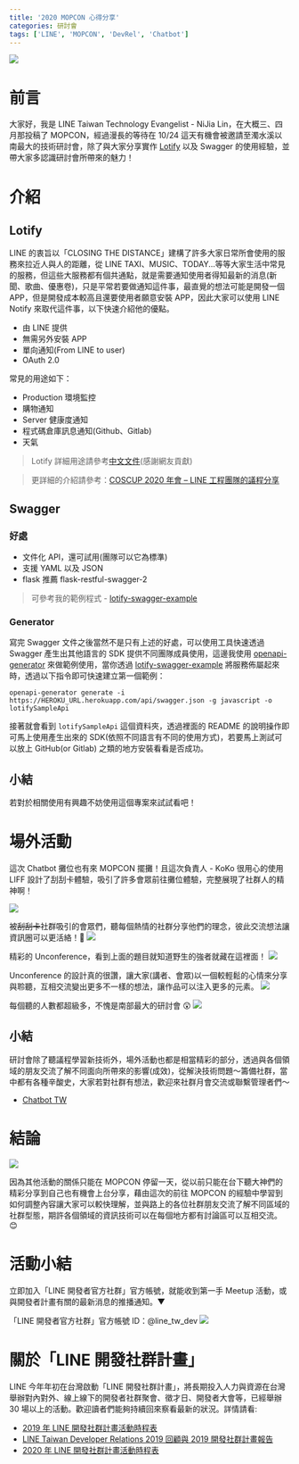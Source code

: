 ```yaml
---
title: '2020 MOPCON 心得分享'
categories: 研討會
tags: ['LINE', 'MOPCON', 'DevRel', 'Chatbot']
---
```


<style>
  section.compact {
    font-size: 150%  
  }
  img[alt~="center"] {
    display: block;
    margin: 0 auto;
  }
</style>

![](https://nijialin.com/images/2020/mopcon/4.PNG)

# 前言

大家好，我是 LINE Taiwan Technology Evangelist - NiJia Lin，在大概三、四月那投稿了 MOPCON，經過漫長的等待在 10/24 這天有機會被邀請至濁水溪以南最大的技術研討會，除了與大家分享實作 [Lotify](https://github.com/louis70109/lotify) 以及 Swagger 的使用經驗，並帶大家多認識研討會所帶來的魅力！

<!-- more -->

# 介紹

## Lotify

<script async class="speakerdeck-embed" data-slide="2" data-id="652942832db145c380f49b065b7f0918" data-ratio="1.77777777777778" src="//speakerdeck.com/assets/embed.js"></script>

LINE 的衷旨以「CLOSING THE DISTANCE」建構了許多大家日常所會使用的服務來拉近人與人的距離，從 LINE TAXI、MUSIC、TODAY...等等大家生活中常見的服務，但這些大服務都有個共通點，就是需要通知使用者得知最新的消息(新聞、歌曲、優惠卷)，只是平常若要做通知這件事，最直覺的想法可能是開發一個 APP，但是開發成本較高且還要使用者願意安裝 APP，因此大家可以使用 LINE Notify 來取代這件事，以下快速介紹他的優點。

<script async class="speakerdeck-embed" data-slide="11" data-id="652942832db145c380f49b065b7f0918" data-ratio="1.77777777777778" src="//speakerdeck.com/assets/embed.js"></script>

- 由 LINE 提供
- 無需另外安裝 APP
- 單向通知(From LINE to user)
- OAuth 2.0

常見的用途如下：

- Production 環境監控
- 購物通知
- Server 健康度通知
- 程式碼倉庫訊息通知(Github、Gitlab)
- 天氣

> Lotify 詳細用途請參考[中文文件](https://github.com/louis70109/lotify/blob/master/README-zh_TW.md)(感謝網友貢獻)

> 更詳細的介紹請參考：[COSCUP 2020 年會 – LINE 工程團隊的議程分享](https://engineering.linecorp.com/zh-hant/blog/line-coscup-2020/)

## Swagger

### 好處

- 文件化 API，還可試用(團隊可以它為標準)
- 支援 YAML 以及 JSON
- flask 推薦 flask-restful-swagger-2

> 可參考我的範例程式 - [lotify-swagger-example](https://github.com/louis70109/lotify-swagger-example)

### Generator

寫完 Swagger 文件之後當然不是只有上述的好處，可以使用工具快速透過 Swagger 產生出其他語言的 SDK 提供不同團隊成員使用，這邊我使用 [openapi-generator](https://github.com/OpenAPITools/openapi-generator) 來做範例使用，當你透過 [lotify-swagger-example](https://github.com/louis70109/lotify-swagger-example) 將服務佈屬起來時，透過以下指令即可快速建立第一個範例：

```
openapi-generator generate -i https://HEROKU_URL.herokuapp.com/api/swagger.json -g javascript -o lotifySampleApi
```

接著就會看到 `lotifySampleApi` 這個資料夾，透過裡面的 README 的說明操作即可馬上使用產生出來的 SDK(依照不同語言有不同的使用方式)，若要馬上測試可以放上 GitHub(or Gitlab) 之類的地方安裝看看是否成功。

## 小結

<script async class="speakerdeck-embed" data-slide="32" data-id="652942832db145c380f49b065b7f0918" data-ratio="1.77777777777778" src="//speakerdeck.com/assets/embed.js"></script>

若對於相關使用有興趣不妨使用這個專案來試試看吧！

# 場外活動

這次 Chatbot 攤位也有來 MOPCON 擺攤！且這次負責人 - KoKo 很用心的使用 LIFF 設計了刮刮卡體驗，吸引了許多會眾前往攤位體驗，完整展現了社群人的精神啊！

![](https://nijialin.com/images/2020/mopcon/1.PNG)

被~~刮刮卡~~社群吸引的會眾們，聽每個熱情的社群分享他們的理念，彼此交流想法讓資訊圈可以更活絡！👏
![](https://nijialin.com/images/2020/mopcon/2.PNG)

精彩的 Unconference，看到上面的題目就知道野生的強者就藏在這裡面！
![](https://nijialin.com/images/2020/mopcon/3.PNG)

Unconference 的設計真的很讚，讓大家(講者、會眾)以一個較輕鬆的心情來分享與聆聽，互相交流變出更多不一樣的想法，讓作品可以注入更多的元素。
![](https://nijialin.com/images/2020/mopcon/5.PNG)

每個聽的人數都超級多，不愧是南部最大的研討會 😲
![](https://nijialin.com/images/2020/mopcon/9.PNG)

## 小結

研討會除了聽議程學習新技術外，場外活動也都是相當精彩的部分，透過與各個領域的朋友交流了解不同面向所帶來的影響(成效)，從解決技術問題～籌備社群，當中都有各種辛酸史，大家若對社群有想法，歡迎來社群月會交流或聯繫管理者們～

- [Chatbot TW](https://www.facebook.com/groups/chatbot.tw)

<script async class="speakerdeck-embed" data-slide="35" data-id="652942832db145c380f49b065b7f0918" data-ratio="1.77777777777778" src="//speakerdeck.com/assets/embed.js"></script>

# 結論

![](https://nijialin.com/images/2020/mopcon/10.PNG)

因為其他活動的關係只能在 MOPCON 停留一天，從以前只能在台下聽大神們的精彩分享到自己也有機會上台分享，藉由這次的前往 MOPCON 的經驗中學習到如何調整內容讓大家可以較快理解，並與路上的各位社群朋友交流了解不同區域的社群型態，期許各個領域的資訊技術可以在每個地方都有討論區可以互相交流。😊

# 活動小結

立即加入「LINE 開發者官方社群」官方帳號，就能收到第一手 Meetup 活動，或與開發者計畫有關的最新消息的推播通知。▼

「LINE 開發者官方社群」官方帳號 ID：@line_tw_dev
![](https://www.evanlin.com/images/2020/line-tw-dev-qr.png)

# 關於「LINE 開發社群計畫」

LINE 今年年初在台灣啟動「LINE 開發社群計畫」，將長期投入人力與資源在台灣舉辦對內對外、線上線下的開發者社群聚會、徵才日、開發者大會等，已經舉辦 30 場以上的活動。歡迎讀者們能夠持續回來察看最新的狀況。詳情請看:

- [2019 年 LINE 開發社群計畫活動時程表](https://engineering.linecorp.com/zh-hant/blog/line-taiwan-developer-relations-2019-plan/)
- [LINE Taiwan Developer Relations 2019 回顧與 2019 開發社群計畫報告](https://engineering.linecorp.com/zh-hant/blog/line-taiwan-developer-relations-2019/)
- [2020 年 LINE 開發社群計畫活動時程表](https://engineering.linecorp.com/zh-hant/blog/2020-line-tw-devrel/)
